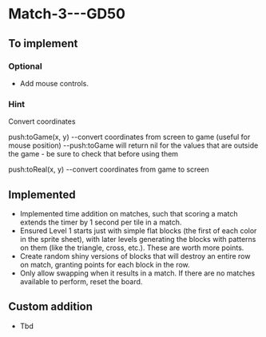 # Match-3---GD50

## To implement
### Optional

- Add mouse controls.

### Hint

Convert coordinates

push:toGame(x, y) --convert coordinates from screen to game (useful for mouse position)
--push:toGame will return nil for the values that are outside the game - be sure to check that before using them

push:toReal(x, y) --convert coordinates from game to screen

## Implemented

- Implemented time addition on matches, such that scoring a match extends the timer by 1 second per tile in a match.
- Ensured Level 1 starts just with simple flat blocks (the first of each color in the sprite sheet), with later levels generating the blocks with patterns on them (like the triangle, cross, etc.). These are worth more points.
- Create random shiny versions of blocks that will destroy an entire row on match, granting points for each block in the row.
- Only allow swapping when it results in a match. If there are no matches available to perform, reset the board.


## Custom addition

- Tbd